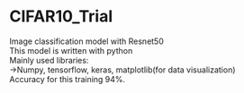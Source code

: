 # CIFAR10_Trial
Image classification model with Resnet50\
This model is written with python\
Mainly used libraries:\
->Numpy, tensorflow, keras, matplotlib(for data visualization)\
Accuracy for this training 94%.
